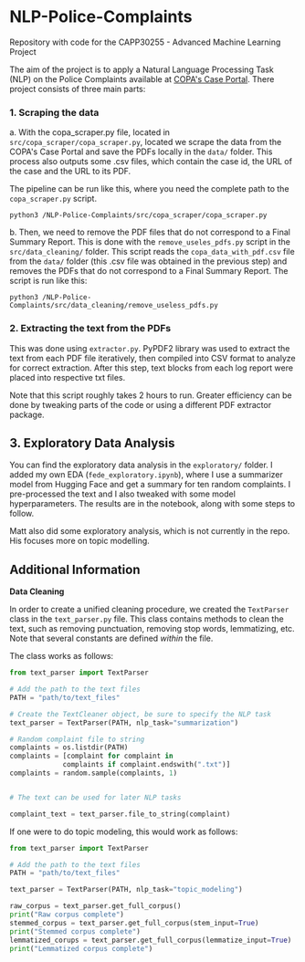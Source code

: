 # NLP-Police-Complaints

Repository with code for the CAPP30255 - Advanced Machine Learning Project

The aim of the project is to apply a Natural Language Processing Task (NLP) on the Police Complaints available at [COPA's Case Portal](https://www.chicagocopa.org/data-cases/case-portal/). There project consists of three main parts:

### 1. Scraping the data

a. With the copa_scraper.py file, located in `src/copa_scraper/copa_scraper.py`, located we scrape the data from the COPA's Case Portal and save the PDFs locally in the `data/` folder. This process also outputs some .csv files, which contain the case id, the URL of the case and the URL to its PDF.

The pipeline can be run like this, where you need the complete path to the `copa_scraper.py` script.

```python3 /NLP-Police-Complaints/src/copa_scraper/copa_scraper.py```

b. Then, we need to remove the PDF files that do not correspond to a Final Summary Report. This is done with the `remove_useles_pdfs.py` script in the `src/data_cleaning/` folder. This script reads the `copa_data_with_pdf.csv` file from the `data/` folder (this .csv file was obtained in the previous step) and removes the PDFs that do not correspond to a Final Summary Report. The script is run like this:

```python3 /NLP-Police-Complaints/src/data_cleaning/remove_useless_pdfs.py```


### 2. Extracting the text from the PDFs

This was done using `extractor.py`. PyPDF2 library was used to extract the text from each PDF file iteratively, then compiled into CSV format to analyze for correct extraction. After this step, text blocks from each log report were placed into respective txt files.

Note that this script roughly takes 2 hours to run. Greater efficiency can be done by tweaking parts of the code or using a different PDF extractor package.


## 3. Exploratory Data Analysis

You can find the exploratory data analysis in the `exploratory/` folder. I added my own EDA (`fede_exploratory.ipynb`), where I use a summarizer model from Hugging Face and get a summary for ten random complaints. I pre-processed the text and I also tweaked with some model hyperparameters. The results are in the notebook, along with some steps to follow.

Matt also did some exploratory analysis, which is not currently in the repo. His focuses more on topic modelling.


## Additional Information

**Data Cleaning**

In order to create a unified cleaning procedure, we created the `TextParser` class in the `text_parser.py` file. This class contains methods to clean the text, such as removing punctuation, removing stop words, lemmatizing, etc. Note that several constants are defined _within_ the file.


The class works as follows:

```python
from text_parser import TextParser

# Add the path to the text files
PATH = "path/to/text_files"

# Create the TextCleaner object, be sure to specify the NLP task
text_parser = TextParser(PATH, nlp_task="summarization")

# Random complaint file to string 
complaints = os.listdir(PATH)
complaints = [complaint for complaint in 
             complaints if complaint.endswith(".txt")]
complaints = random.sample(complaints, 1)


# The text can be used for later NLP tasks

complaint_text = text_parser.file_to_string(complaint)

```

If one were to do topic modeling, this would work as follows:

```python
from text_parser import TextParser

# Add the path to the text files
PATH = "path/to/text_files"

text_parser = TextParser(PATH, nlp_task="topic_modeling")

raw_corpus = text_parser.get_full_corpus()
print("Raw corpus complete")
stemmed_corpus = text_parser.get_full_corpus(stem_input=True)
print("Stemmed corpus complete")
lemmatized_corups = text_parser.get_full_corpus(lemmatize_input=True)
print("Lemmatized corpus complete")
```
